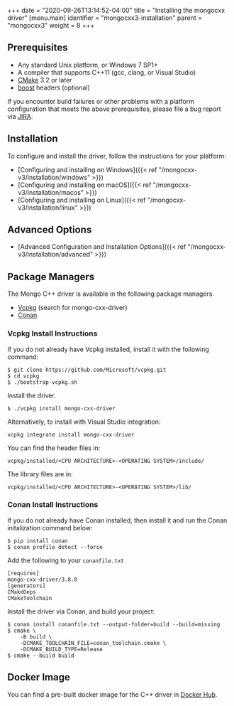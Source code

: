 +++
date = "2020-09-26T13:14:52-04:00"
title = "Installing the mongocxx driver"
[menu.main]
  identifier = "mongocxx3-installation"
  parent = "mongocxx3"
  weight = 8
+++

## Prerequisites

- Any standard Unix platform, or Windows 7 SP1+
- A compiler that supports C++11 (gcc, clang, or Visual Studio)
- [CMake](https://cmake.org) 3.2 or later
- [boost](https://www.boost.org) headers (optional)

If you encounter build failures or other problems with a platform configuration
that meets the above prerequisites, please file a bug report via
[JIRA](https://jira.mongodb.com/browse/CXX/).

## Installation

To configure and install the driver, follow the instructions for your platform:

* [Configuring and installing on Windows]({{< ref "/mongocxx-v3/installation/windows" >}})
* [Configuring and installing on macOS]({{< ref "/mongocxx-v3/installation/macos" >}})
* [Configuring and installing on Linux]({{< ref "/mongocxx-v3/installation/linux" >}})

## Advanced Options

* [Advanced Configuration and Installation Options]({{< ref "/mongocxx-v3/installation/advanced" >}})

## Package Managers

The Mongo C++ driver is available in the following package managers.
- [Vcpkg](https://vcpkg.io/) (search for mongo-cxx-driver)
- [Conan](https://conan.io/center/recipes/mongo-cxx-driver)

### Vcpkg Install Instructions

If you do not already have Vcpkg installed, install it with the following
command:
```
$ git clone https://github.com/Microsoft/vcpkg.git
$ cd vcpkg
$ ./bootstrap-vcpkg.sh
```

Install the driver.
```
$ ./vcpkg install mongo-cxx-driver
```

Alternatively, to install with Visual Studio integration:
```
vcpkg integrate install mongo-cxx-driver
```

You can find the header files in:
```
vcpkg/installed/<CPU ARCHITECTURE>-<OPERATING SYSTEM>/include/
```

The library files are in:
```
vcpkg/installed/<CPU ARCHITECTURE>-<OPERATING SYSTEM>/lib/
```

### Conan Install Instructions

If you do not already have Conan installed, then install it and run the Conan
initalization command below:
```
$ pip install conan
$ conan profile detect --force
```

Add the following to your `conanfile.txt`
```
[requires]
mongo-cxx-driver/3.8.0
[generators]
CMakeDeps
CMakeToolchain
```

Install the driver via Conan, and build your project:
```
$ conan install conanfile.txt --output-folder=build --build=missing
$ cmake \
	-B build \
	-DCMAKE_TOOLCHAIN_FILE=conan_toolchain.cmake \
	-DCMAKE_BUILD_TYPE=Release
$ cmake --build build
```

## Docker Image

You can find a pre-built docker image for the C++ driver in
[Docker Hub](https://hub.docker.com/r/mongodb/mongo-cxx-driver).
